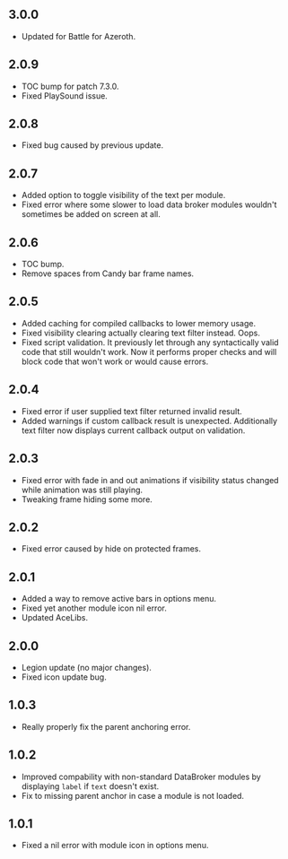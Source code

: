 ## 3.0.0
* Updated for Battle for Azeroth.

## 2.0.9
* TOC bump for patch 7.3.0.
* Fixed PlaySound issue.

## 2.0.8
* Fixed bug caused by previous update.

## 2.0.7
* Added option to toggle visibility of the text per module.
* Fixed error where some slower to load data broker modules wouldn't sometimes be added on screen at all.

## 2.0.6
* TOC bump.
* Remove spaces from Candy bar frame names.

## 2.0.5
* Added caching for compiled callbacks to lower memory usage.
* Fixed visibility clearing actually clearing text filter instead. Oops.
* Fixed script validation. It previously let through any syntactically valid code that still wouldn't work. Now it performs proper checks and will block code that won't work or would cause errors.

## 2.0.4
* Fixed error if user supplied text filter returned invalid result.
* Added warnings if custom callback result is unexpected. Additionally text filter now displays current callback output on validation.

## 2.0.3
* Fixed error with fade in and out animations if visibility status changed while animation was still playing.
* Tweaking frame hiding some more.

## 2.0.2
* Fixed error caused by hide on protected frames.

## 2.0.1
* Added a way to remove active bars in options menu.
* Fixed yet another module icon nil error.
* Updated AceLibs.

## 2.0.0
* Legion update (no major changes).
* Fixed icon update bug.

## 1.0.3
* Really properly fix the parent anchoring error.

## 1.0.2
* Improved compability with non-standard DataBroker modules by displaying `label` if `text` doesn't exist.
* Fix to missing parent anchor in case a module is not loaded.

## 1.0.1
* Fixed a nil error with module icon in options menu.
